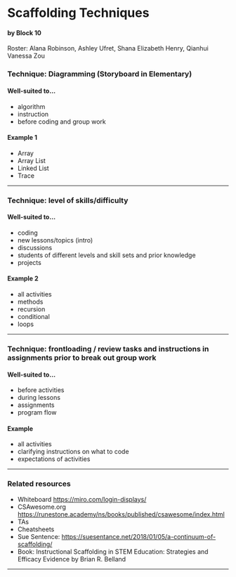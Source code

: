 # Scaffolding Techniques
#### by Block 10
Roster: Alana Robinson, Ashley Ufret, Shana Elizabeth Henry, Qianhui Vanessa Zou


### Technique: Diagramming (Storyboard in Elementary)

#### Well-suited to...
* algorithm
* instruction
* before coding and group work

#### Example 1
* Array
* Array List
* Linked List
* Trace

* * *

### Technique: level of skills/difficulty

#### Well-suited to...
* coding
* new lessons/topics (intro)
* discussions
* students of different levels and skill sets and prior knowledge 
* projects

#### Example 2
* all activities
* methods
* recursion
* conditional
* loops

* * *


### Technique: frontloading / review tasks and instructions in assignments prior to break out group work

#### Well-suited to...
* before activities
* during lessons
* assignments
* program flow

#### Example
* all activities
* clarifying instructions on what to code
* expectations of activities

* * *

### Related resources
* Whiteboard  https://miro.com/login-displays/
* CSAwesome.org https://runestone.academy/ns/books/published/csawesome/index.html
* TAs
* Cheatsheets
* Sue Sentence: https://suesentance.net/2018/01/05/a-continuum-of-scaffolding/
* Book: Instructional Scaffolding in STEM Education: Strategies and Efficacy Evidence by Brian R. Belland



* * *